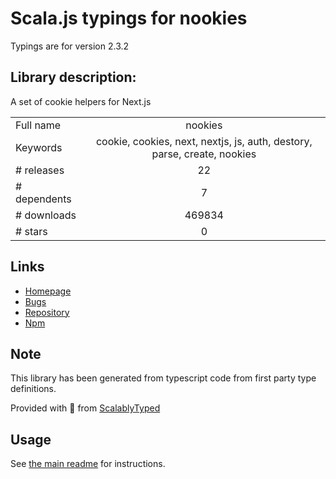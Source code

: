 
# Scala.js typings for nookies

Typings are for version 2.3.2

## Library description:
A set of cookie helpers for Next.js

|                    |                 |
| ------------------ | :-------------: |
| Full name          | nookies |
| Keywords           | cookie, cookies, next, nextjs, js, auth, destory, parse, create, nookies |
| # releases         | 22 |
| # dependents       | 7 |
| # downloads        | 469834 |
| # stars            | 0 |

## Links
- [Homepage](https://github.com/maticzav/nookies#readme)
- [Bugs](https://github.com/maticzav/nookies/issues)
- [Repository](https://github.com/maticzav/nookies)
- [Npm](https://www.npmjs.com/package/nookies)
    


## Note
This library has been generated from typescript code from first party type definitions.

Provided with :purple_heart: from [ScalablyTyped](https://github.com/oyvindberg/ScalablyTyped)

## Usage
See [the main readme](../../readme.md) for instructions.


